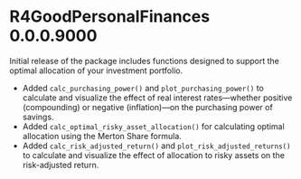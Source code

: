 # R4GoodPersonalFinances 0.0.0.9000

Initial release of the package includes functions designed to support the optimal allocation of your investment portfolio.

* Added `calc_purchasing_power()` and `plot_purchasing_power()` to calculate and visualize the effect of real interest rates—whether positive (compounding) or negative (inflation)—on the purchasing power of savings.  
* Added `calc_optimal_risky_asset_allocation()` for calculating optimal allocation using the Merton Share formula.  
* Added `calc_risk_adjusted_return()` and `plot_risk_adjusted_returns()` to calculate and visualize the effect of allocation to risky assets on the risk-adjusted return.
